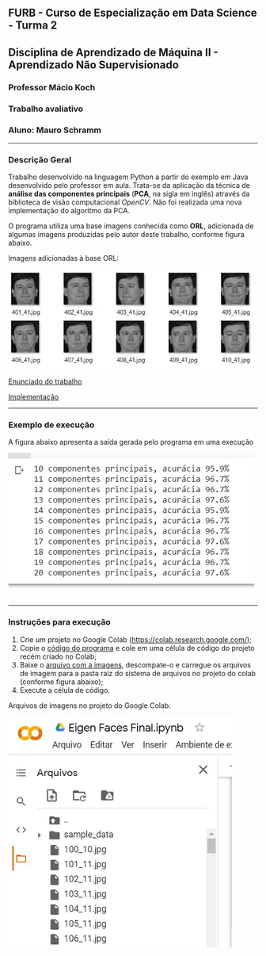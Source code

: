 ## FURB - Curso de Especialização em Data Science  - Turma 2
## Disciplina de Aprendizado de Máquina II - Aprendizado Não Supervisionado
### Professor Mácio Koch
### Trabalho avaliativo 
### Aluno: Mauro Schramm
-------------------

### Descrição Geral

Trabalho desenvolvido na linguagem Python a partir do exemplo em Java desenvolvido pelo professor em aula. Trata-se da aplicação da técnica de **análise das componentes principais** (**PCA**, na sigla em inglês) através da biblioteca de visão computacional *OpenCV*. Não foi realizada uma nova implementação do algoritmo da PCA. 

O programa utiliza uma base imagens conhecida como **ORL**, adicionada de algumas imagens produzidas pelo autor deste trabalho, conforme figura abaixo.

Imagens adicionadas à base ORL:

![ops](./aux/imagens_adicionais.JPG)

[Enunciado do trabalho](./aux/enunciado.pdf)

[Implementação](./Eigen_Faces_Final.ipynb)

--------------

### Exemplo de execução
A figura abaixo apresenta a saída gerada pelo programa em uma execução
 
![ops](./aux/saida_eigen.JPG)

-----------------

### Instruções para execução

1. Crie um projeto no Google Colab (https://colab.research.google.com/);
2. Copie o [código do programa](./Eigen_Faces_Final.ipynb) e cole em uma célula de código do projeto recém criado no Colab;
3. Baixe o [arquivo com a imagens](./images.zip), descompate-o e carregue os arquivos de imagem para a pasta raiz do sistema de arquivos no projeto do colab (conforme figura abaixo);
4. Execute a célula de código.

Arquivos de imagens no projeto do Google Colab:

![ops](./aux/arquivos_eigen.JPG)

